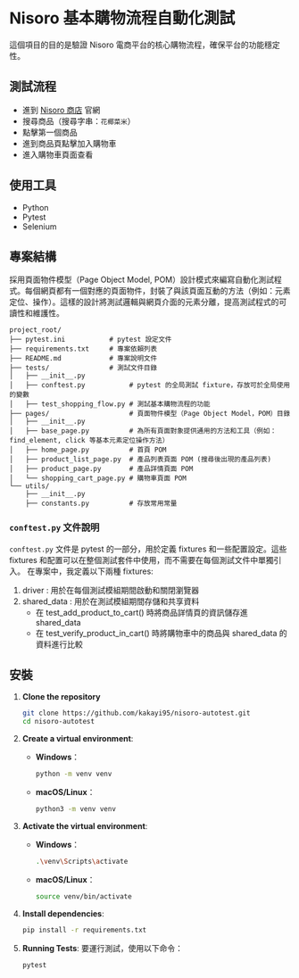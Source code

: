 # Nisoro 基本購物流程自動化測試

這個項目的目的是驗證 Nisoro 電商平台的核心購物流程，確保平台的功能穩定性。

## 測試流程

- 進到 [Nisoro 商店](https://www.nisoro.com/) 官網
- 搜尋商品（搜尋字串：`花椰菜米`）
- 點擊第一個商品
- 進到商品頁點擊加入購物車
- 進入購物車頁面查看

## 使用工具

- Python
- Pytest
- Selenium

## 專案結構

採用頁面物件模型（Page Object Model, POM）設計模式來編寫自動化測試程式。每個網頁都有一個對應的頁面物件，封裝了與該頁面互動的方法（例如：元素定位、操作）。這樣的設計將測試邏輯與網頁介面的元素分離，提高測試程式的可讀性和維護性。

```
project_root/
├── pytest.ini           # pytest 設定文件
├── requirements.txt     # 專案依賴列表
├── README.md            # 專案說明文件
├── tests/               # 測試文件目錄
│   ├── __init__.py
│   ├── conftest.py           # pytest 的全局測試 fixture，存放可於全局使用的變數
│   ├── test_shopping_flow.py # 測試基本購物流程的功能
├── pages/                    # 頁面物件模型（Page Object Model，POM）目錄
│   ├── __init__.py
│   ├── base_page.py          # 為所有頁面對象提供通用的方法和工具（例如：find_element, click 等基本元素定位操作方法）
│   ├── home_page.py          # 首頁 POM
│   ├── product_list_page.py  # 產品列表頁面 POM (搜尋後出現的產品列表)
│   ├── product_page.py       # 產品詳情頁面 POM
│   └── shopping_cart_page.py # 購物車頁面 POM
└── utils/                   
    ├── __init__.py
    ├── constants.py          # 存放常用常量
```


### `conftest.py` 文件說明

`conftest.py` 文件是 pytest 的一部分，用於定義 fixtures 和一些配置設定。這些 fixtures 和配置可以在整個測試套件中使用，而不需要在每個測試文件中單獨引入。
在專案中，我定義以下兩種 fixtures:

1. driver : 用於在每個測試模組期間啟動和關閉瀏覽器
2. shared_data : 用於在測試模組期間存儲和共享資料
    - 在 test_add_product_to_cart() 時將商品詳情頁的資訊儲存進 shared_data
    - 在 test_verify_product_in_cart() 時將購物車中的商品與 shared_data 的資料進行比較


## 安裝

1. **Clone the repository**
    ```sh
    git clone https://github.com/kakayi95/nisoro-autotest.git
    cd nisoro-autotest
    ```
    
2. **Create a virtual environment**:
    - **Windows**：
      ```sh
      python -m venv venv
      ```
    - **macOS/Linux**：
      ```sh
      python3 -m venv venv
      ```

3. **Activate the virtual environment**:
    - **Windows**：
      ```sh
      .\venv\Scripts\activate
      ```
    - **macOS/Linux**：
      ```sh
      source venv/bin/activate
      ```

4. **Install dependencies**:
    ```sh
    pip install -r requirements.txt
    ```

5. **Running Tests**:
    要運行測試，使用以下命令：
    ```sh
    pytest
    ```
